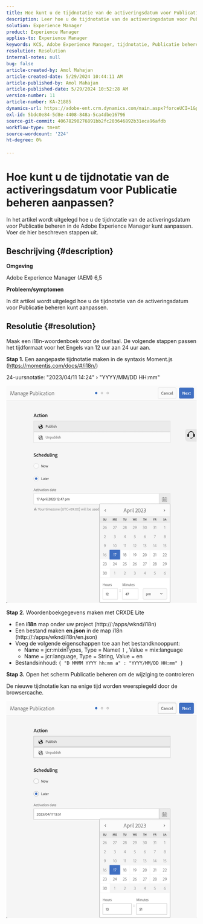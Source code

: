 ```yaml
---
title: Hoe kunt u de tijdnotatie van de activeringsdatum voor Publicatie beheren aanpassen?
description: Leer hoe u de tijdnotatie van de activeringsdatum voor Publicatie beheren in Adobe Experience Manager aanpast.
solution: Experience Manager
product: Experience Manager
applies-to: Experience Manager
keywords: KCS, Adobe Experience Manager, tijdnotatie, Publicatie beheren, AEM
resolution: Resolution
internal-notes: null
bug: false
article-created-by: Amol Mahajan
article-created-date: 5/29/2024 10:44:11 AM
article-published-by: Amol Mahajan
article-published-date: 5/29/2024 10:52:28 AM
version-number: 11
article-number: KA-21885
dynamics-url: https://adobe-ent.crm.dynamics.com/main.aspx?forceUCI=1&pagetype=entityrecord&etn=knowledgearticle&id=a0bd5f60-a81d-ef11-840a-002248092444
exl-id: 5bdc0e84-5d8e-4408-848a-5ca4dbe16796
source-git-commit: 40678290276891bb2fc203646892b31eca96afdb
workflow-type: tm+mt
source-wordcount: '224'
ht-degree: 0%

---
```


# Hoe kunt u de tijdnotatie van de activeringsdatum voor Publicatie beheren aanpassen?


In het artikel wordt uitgelegd hoe u de tijdnotatie van de activeringsdatum voor Publicatie beheren in de Adobe Experience Manager kunt aanpassen. Voer de hier beschreven stappen uit.

## Beschrijving {#description}


<b>Omgeving</b>

Adobe Experience Manager (AEM) 6,5



<b>Probleem/symptomen</b>

In dit artikel wordt uitgelegd hoe u de tijdnotatie van de activeringsdatum voor Publicatie beheren kunt aanpassen.


## Resolutie {#resolution}


Maak een i18n-woordenboek voor de doeltaal. De volgende stappen passen het tijdformaat voor het Engels van 12 uur aan 24 uur aan.

<b>Stap 1.</b> Een aangepaste tijdnotatie maken in de syntaxis Moment.js (https://momentjs.com/docs/#/i18n/)

24-uursnotatie: &quot;2023/04/11 14:24&quot; › &quot;YYYY/MM/DD HH:mm&quot;

![](assets/d14c64e9-53de-ed11-a7c7-6045bd006268.png)

<b>Stap 2.</b> Woordenboekgegevens maken met CRXDE Lite

- Een <b>i18n</b> map onder uw project (http://:/apps/wknd/i18n)
- Een bestand maken <b>en.json</b> in de map i18n (http://:/apps/wknd/i18n/en.json)
- Voeg de volgende eigenschappen toe aan het bestandknooppunt:
   - Name = jcr:mixinTypes, Type = Name`[` `]` , Value = mix:language
   - Name = jcr:language, Type = String, Value = en
- Bestandsinhoud: `{ "D MMMM YYYY hh:mm a" : "YYYY/MM/DD HH:mm" }`


<b>Stap 3.</b> Open het scherm Publicatie beheren om de wijziging te controleren

De nieuwe tijdnotatie kan na enige tijd worden weerspiegeld door de browsercache.

![](assets/25f363ef-53de-ed11-a7c7-6045bd006268.png)
